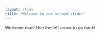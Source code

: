 ```yaml
---
layout: slide
title: "Welcome to our second slide!"
---
```

Welcome man!
Use the left arrow to go back!
